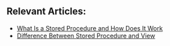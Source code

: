 ## Relevant Articles:
- [What Is a Stored Procedure and How Does It Work](https://www.baeldung.com/sql/stored-procedures-guide)
- [Difference Between Stored Procedure and View](https://www.baeldung.com/sql/stored-procedure-vs-view)
